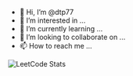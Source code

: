 - 👋 Hi, I’m @dtp77
- 👀 I’m interested in ...
- 🌱 I’m currently learning ...
- 💞️ I’m looking to collaborate on ...
- 📫 How to reach me ...

![LeetCode Stats](https://leetcard.jacoblin.cool/danphillips?theme=nord&font=Poppins&ext=activity)

<!---
dtp77/dtp77 is a ✨ special ✨ repository because its `README.md` (this file) appears on your GitHub profile.
You can click the Preview link to take a look at your changes.
--->
